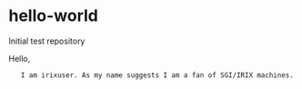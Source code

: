 # hello-world


Initial test repository 


Hello,

       I am irixuser. As my name suggests I am a fan of SGI/IRIX machines.
